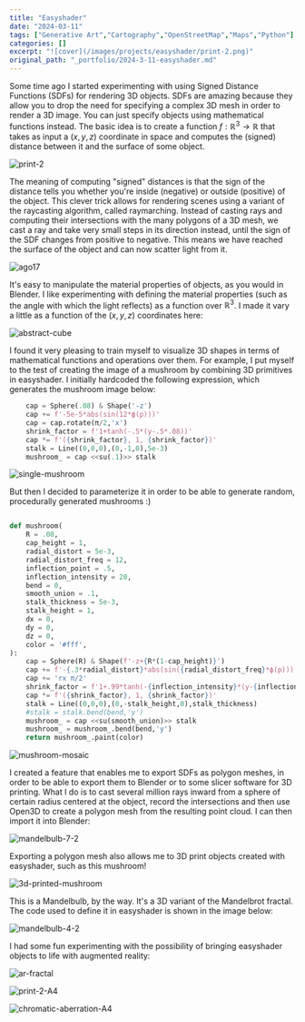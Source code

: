 ```yaml
---
title: "Easyshader"
date: "2024-03-11"
tags: ["Generative Art","Cartography","OpenStreetMap","Maps","Python"]
categories: []
excerpt: "![cover](/images/projects/easyshader/print-2.png)"
original_path: "_portfolio/2024-3-11-easyshader.md"
---
```


Some time ago I started experimenting with using Signed Distance Functions (SDFs) for rendering 3D objects. SDFs are amazing because they allow you to drop the need for specifying a complex 3D mesh in order to render a 3D image. You can just specify objects using mathematical functions instead. The basic idea is to create a function $f: \mathbb{R}^3 \rightarrow \mathbb{R}$ that takes as input a $(x,y,z)$ coordinate in space and computes the (signed) distance between it and the surface of some object.

![print-2](/images/projects/easyshader/print-2.png)

The meaning of computing "signed" distances is that the sign of the distance tells you whether you're inside (negative) or outside (positive) of the object. This clever trick allows for rendering scenes using a variant of the raycasting algorithm, called raymarching. Instead of casting rays and computing their intersections with the many polygons of a 3D mesh, we cast a ray and take very small steps in its direction instead, until the sign of the SDF changes from positive to negative. This means we have reached the surface of the object and can now scatter light from it.

![ago17](/images/projects/easyshader/ago17-gimp-2.png)

It's easy to manipulate the material properties of objects, as you would in Blender. I like experimenting with defining the material properties (such as the angle with which the light reflects) as a function over $\mathbb{R}^3$. I made it vary a little as a function of the $(x,y,z)$ coordinates here:

![abstract-cube](/images/projects/easyshader/abstract-cube-2-1-gimp-1.png)

I found it very pleasing to train myself to visualize 3D shapes in terms of mathematical functions and operations over them. For example, I put myself to the test of creating the image of a mushroom by combining 3D primitives in easyshader. I initially hardcoded the following expression, which generates the mushroom image below:

```python
    cap = Sphere(.08) & Shape('-z')
    cap += f'-5e-5*abs(sin(12*ϕ(p)))'
    cap = cap.rotate(π/2,'x')
    shrink_factor = f'1+tanh(-.5*(y-.5*.08))'
    cap *= f'({shrink_factor}, 1, {shrink_factor})'
    stalk = Line((0,0,0),(0,-1,0),5e-3)
    mushroom_ = cap <<su(.1)>> stalk
```

![single-mushroom](/images/projects/easyshader/single-mushroom-1-hd.png)

But then I decided to parameterize it in order to be able to generate random, procedurally generated mushrooms :)

```python

def mushroom(
    R = .08,
    cap_height = 1,
    radial_distort = 5e-3,
    radial_distort_freq = 12,
    inflection_point = .5,
    inflection_intensity = 20,
    bend = 0,
    smooth_union = .1,
    stalk_thickness = 5e-3,
    stalk_height = 1,
    dx = 0,
    dy = 0,
    dz = 0,
    color = '#fff',
):
    cap = Sphere(R) & Shape(f'-z+{R*(1-cap_height)}')
    cap += f'-{.3*radial_distort}*abs(sin({radial_distort_freq}*ϕ(p)))'
    cap += 'rx π/2'
    shrink_factor = f'1+.99*tanh(-{inflection_intensity}*(y-{inflection_point*R}))'
    cap *= f'({shrink_factor}, 1, {shrink_factor})'
    stalk = Line((0,0,0),(0,-stalk_height,0),stalk_thickness)
    #stalk = stalk.bend(bend,'y')
    mushroom_ = cap <<su(smooth_union)>> stalk
    mushroom_ = mushroom_.bend(bend,'y')
    return mushroom_.paint(color)
```

![mushroom-mosaic](/images/projects/easyshader/mushroom-mosaic-seed=985772.png)

I created a feature that enables me to export SDFs as polygon meshes, in order to be able to export them to Blender or to some slicer software for 3D printing. What I do is to cast several million rays inward from a sphere of certain radius centered at the object, record the intersections and then use Open3D to create a polygon mesh from the resulting point cloud. I can then import it into Blender:

![mandelbulb-7-2](/images/projects/easyshader/mandelbulb-7-2.png)

Exporting a polygon mesh also allows me to 3D print objects created with easyshader, such as this mushroom!

![3d-printed-mushroom](/images/projects/easyshader/3d-printed-mushroom.jpg)

This is a Mandelbulb, by the way. It's a 3D variant of the Mandelbrot fractal. The code used to define it in easyshader is shown in the image below:

![mandelbulb-4-2](/images/projects/easyshader/mandelbulb-4-2.png)

I had some fun experimenting with the possibility of bringing easyshader objects to life with augmented reality:

![ar-fractal](/images/projects/easyshader/ar-fractal.png)

![print-2-A4](/images/projects/easyshader/print-2_A4_r-white-balance.png)

![chromatic-aberration-A4](/images/projects/easyshader/chromatic-abherration-2-A4_r-white-balance.png)

